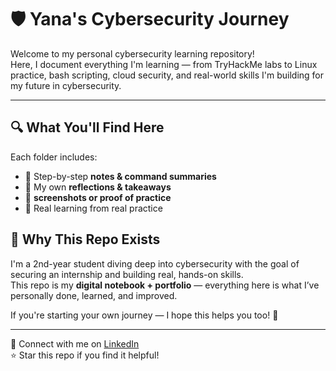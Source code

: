 # 🛡️ Yana's Cybersecurity Journey

Welcome to my personal cybersecurity learning repository!  
Here, I document everything I'm learning — from TryHackMe labs to Linux practice, bash scripting, cloud security, and real-world skills I'm building for my future in cybersecurity.

---

## 🔍 What You'll Find Here

Each folder includes:
- 📄 Step-by-step **notes & command summaries**
- 🧪 My own **reflections & takeaways**
- 📸 **screenshots or proof of practice**
- 🧠 Real learning from real practice 

## 💬 Why This Repo Exists

I'm a 2nd-year student diving deep into cybersecurity with the goal of securing an internship and building real, hands-on skills.  
This repo is my **digital notebook + portfolio** — everything here is what I’ve personally done, learned, and improved.

If you're starting your own journey — I hope this helps you too! 🌱

---

🔗 Connect with me on [LinkedIn](www.linkedin.com/in/yana-sobti-502383313)  
⭐️ Star this repo if you find it helpful!

